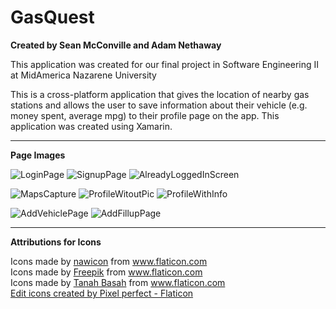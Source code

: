 # GasQuest
**Created by Sean McConville and Adam Nethaway**

This application was created for our final project in Software Engineering II at MidAmerica Nazarene University

This is a cross-platform application that gives the location of nearby gas stations and allows the user to save information about their vehicle (e.g. money spent, average mpg) to their profile page on the app. This application was created using Xamarin. 

---
**Page Images**

![LoginPage](https://user-images.githubusercontent.com/64273536/165026677-e08b7c1f-d4b0-41a9-a1e4-bf76bde7d1e3.PNG)
![SignupPage](https://user-images.githubusercontent.com/64273536/165026742-8002750b-ec23-462f-8df8-36f32052b7ac.PNG)
![AlreadyLoggedInScreen](https://user-images.githubusercontent.com/64273536/165026688-fec624ed-bfa3-4c51-b0fe-15c34fae2a33.PNG)

![MapsCapture](https://user-images.githubusercontent.com/64273536/165026770-5857f25b-90dc-4be5-87c2-c7bbd5eb9ecf.PNG)
![ProfileWitoutPic](https://user-images.githubusercontent.com/64273536/165026789-84420b25-ae93-462d-85b4-17db9e32f4f5.PNG)
![ProfileWithInfo](https://user-images.githubusercontent.com/64273536/165026796-035a568a-5b46-4bd4-9536-cc3f441d6c60.PNG)

![AddVehiclePage](https://user-images.githubusercontent.com/64273536/165026817-6b4441d8-74f8-4fbf-b53a-e82a7b85f309.PNG)
![AddFillupPage](https://user-images.githubusercontent.com/64273536/165026823-2567318c-0149-4382-86c5-d65d88c4f10c.PNG)

---
**Attributions for Icons**

<div>Icons made by <a href="https://www.flaticon.com/authors/nawicon" title="nawicon">nawicon</a> from <a href="https://www.flaticon.com/" title="Flaticon">www.flaticon.com</a></div><div>Icons made by <a href="https://www.freepik.com" title="Freepik">Freepik</a> from <a href="https://www.flaticon.com/" title="Flaticon">www.flaticon.com</a></div><div>Icons made by <a href="https://www.flaticon.com/authors/tanah-basah" title="Tanah Basah">Tanah Basah</a> from <a href="https://www.flaticon.com/" title="Flaticon">www.flaticon.com</a></div>
<a href="https://www.flaticon.com/free-icons/edit" title="edit icons">Edit icons created by Pixel perfect - Flaticon</a>
